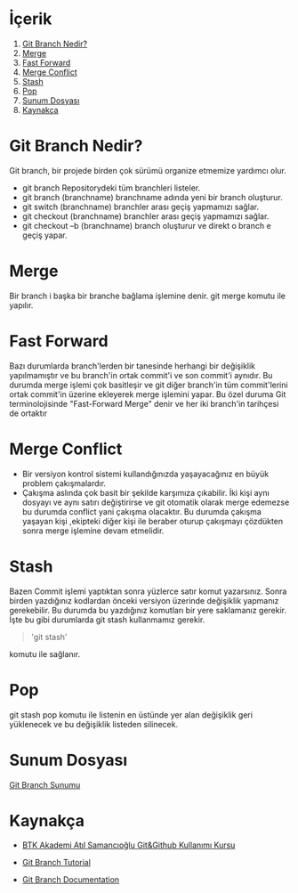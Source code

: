 # İçerik

1. [Git Branch Nedir?](#Git-Branch-Nedir?)
2. [Merge](#Merge)
3. [Fast Forward](#Fast-Forward)
4. [Merge Conflict](#Merge-Conflict)
5. [Stash](#Stash)
6. [Pop](#Pop)
7. [Sunum Dosyası](#sunum-dosyası)
8. [Kaynakça](#kaynakça)

# Git Branch Nedir?

Git branch, bir projede birden çok sürümü organize etmemize yardımcı olur. 

* git branch   Repositorydeki tüm branchleri listeler.
* git branch (branchname)  branchname adında yeni bir branch oluşturur.
* git switch (branchname)   branchler arası geçiş yapmamızı sağlar.
* git checkout (branchname) branchler arası geçiş yapmamızı sağlar.
* git checkout –b (branchname) branch oluşturur ve direkt o branch e geçiş yapar.


# Merge 

Bir branch i başka bir branche bağlama işlemine denir.
git merge komutu ile yapılır.

# Fast Forward

Bazı durumlarda branch'lerden bir tanesinde herhangi bir değişiklik yapılmamıştır ve bu branch'in ortak commit'i ve son commit'i aynıdır. Bu durumda merge işlemi çok basitleşir ve git diğer branch'in tüm commit'lerini ortak commit'in üzerine ekleyerek merge işlemini yapar. Bu özel duruma Git terminolojisinde "Fast-Forward Merge" denir ve her iki branch'in tarihçesi de ortaktır

# Merge Conflict

* Bir versiyon kontrol sistemi kullandığınızda yaşayacağınız en büyük problem çakışmalardır.
* Çakışma aslında çok basit bir şekilde karşımıza çıkabilir. İki kişi aynı dosyayı ve aynı satırı değiştirirse ve git otomatik olarak merge edemezse bu durumda conflict yani çakışma olacaktır. Bu durumda çakışma yaşayan kişi ,ekipteki diğer kişi ile beraber oturup çakışmayı çözdükten sonra merge işlemine devam etmelidir.

# Stash

Bazen Commit işlemi yaptıktan sonra yüzlerce satır komut yazarsınız. Sonra birden yazdığınız kodlardan önceki versiyon üzerinde değişiklik yapmanız gerekebilir. Bu durumda bu yazdığınız komutları bir yere saklamanız gerekir. İşte bu gibi durumlarda git stash kullanmamız gerekir.

> 'git stash' 

komutu ile sağlanır.

# Pop

git stash pop komutu ile listenin en üstünde yer alan değişiklik geri yüklenecek ve bu değişiklik listeden silinecek.

# Sunum Dosyası

[Git Branch Sunumu](https://drive.google.com/file/d/1wcX0y-HYyKV9QG_tGR_VLqwbHUv41P3X/view?usp=sharing)

# Kaynakça

* [BTK Akademi Atıl Samancıoğlu Git&Github Kullanımı Kursu](https://www.btkakademi.gov.tr/portal/course/versiyon-kontrolleri-git-ve-github-19439)

* [Git Branch Tutorial](https://www.atlassian.com/git/tutorials/using-branches#:~:text=The%20git%20branch%20command%20lets,checkout%20and%20git%20merge%20commands.)

* [Git Branch Documentation](https://git-scm.com/docs/git-branch)


